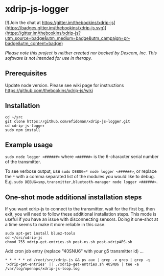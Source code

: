 # xdrip-js-logger

[![Join the chat at https://gitter.im/thebookins/xdrip-js](https://badges.gitter.im/thebookins/xdrip-js.svg)](https://gitter.im/thebookins/xdrip-js?utm_source=badge&utm_medium=badge&utm_campaign=pr-badge&utm_content=badge)

*Please note this project is neither created nor backed by Dexcom, Inc. This software is not intended for use in therapy.*
## Prerequisites
Update node version. Please see wiki page for instructions https://github.com/thebookins/xdrip-js/wiki

## Installation
```
cd ~/src
git clone https://github.com/efidoman/xdrip-js-logger.git
cd xdrip-js-logger
sudo npm install
```

## Example usage
`sudo node logger <######>` where `<######>` is the 6-character serial number of the transmitter.

To see verbose output, use `sudo DEBUG=* node logger <######>`, or replace the `*` with a comma separated list of the modules you would like to debug. E.g. `sudo DEBUG=smp,transmitter,bluetooth-manager node logger <######>`.

## One-shot mode additional installation steps
If you want xdrip-js to connect to the transmitter, wait for the first bg, then exit, you will need to follow these additional installation steps. This mode is useful if you have an issue with disconnecting sensors. Doing it one-shot at a time seems to make it more reliable in this case.

```
sudo apt-get install bluez-tools
cd ~/src/xdrip-js
chmod 755 xdrip-get-entries.sh post-ns.sh post-xdripAPS.sh
```

Add cron job entry (replace "40SNU6" with your g5 transmitter id) ...
```
* * * * * cd /root/src/xdrip-js && ps aux | grep -v grep | grep -q 'xdrip-get-entries' || ./xdrip-get-entries.sh 40SNU6 | tee -a /var/log/openaps/xdrip-js-loop.log
```
